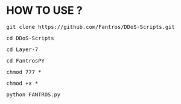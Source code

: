 # HOW TO USE ?
<pre>git clone https://github.com/Fantros/DDoS-Scripts.git</pre>
<pre>cd DDoS-Scripts</pre>
<pre>cd Layer-7</pre>
<pre>cd FantrosPY</pre>
<pre>chmod 777 *</pre>
<pre>chmod +x *</pre>
<pre>python FANTROS.py</pre>
